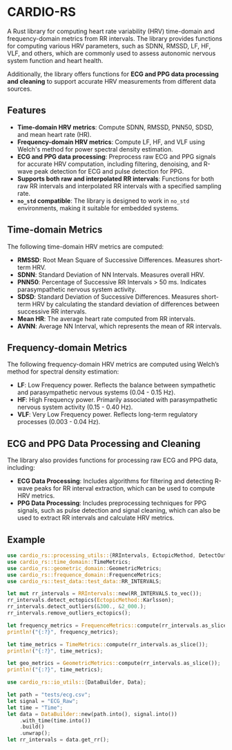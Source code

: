 # CARDIO-RS

A Rust library for computing heart rate variability (HRV) time-domain and frequency-domain metrics from RR intervals. The library provides functions for computing various HRV parameters, such as SDNN, RMSSD, LF, HF, VLF, and others, which are commonly used to assess autonomic nervous system function and heart health.

Additionally, the library offers functions for **ECG and PPG data processing and cleaning** to support accurate HRV measurements from different data sources.

## Features

- **Time-domain HRV metrics**: Compute SDNN, RMSSD, PNN50, SDSD, and mean heart rate (HR).
- **Frequency-domain HRV metrics**: Compute LF, HF, and VLF using Welch's method for power spectral density estimation.
- **ECG and PPG data processing**: Preprocess raw ECG and PPG signals for accurate HRV computation, including filtering, denoising, and R-wave peak detection for ECG and pulse detection for PPG.
- **Supports both raw and interpolated RR intervals**: Functions for both raw RR intervals and interpolated RR intervals with a specified sampling rate.
- **`no_std` compatible**: The library is designed to work in `no_std` environments, making it suitable for embedded systems.

## Time-domain Metrics

The following time-domain HRV metrics are computed:
- **RMSSD**: Root Mean Square of Successive Differences. Measures short-term HRV.
- **SDNN**: Standard Deviation of NN Intervals. Measures overall HRV.
- **PNN50**: Percentage of Successive RR Intervals > 50 ms. Indicates parasympathetic nervous system activity.
- **SDSD**: Standard Deviation of Successive Differences. Measures short-term HRV by calculating the standard deviation of differences between successive RR intervals.
- **Mean HR**: The average heart rate computed from RR intervals.
- **AVNN**: Average NN Interval, which represents the mean of RR intervals.

## Frequency-domain Metrics

The following frequency-domain HRV metrics are computed using Welch’s method for spectral density estimation:
- **LF**: Low Frequency power. Reflects the balance between sympathetic and parasympathetic nervous systems (0.04 - 0.15 Hz).
- **HF**: High Frequency power. Primarily associated with parasympathetic nervous system activity (0.15 - 0.40 Hz).
- **VLF**: Very Low Frequency power. Reflects long-term regulatory processes (0.003 - 0.04 Hz).

## ECG and PPG Data Processing and Cleaning

The library also provides functions for processing raw ECG and PPG data, including:
- **ECG Data Processing**: Includes algorithms for filtering and detecting R-wave peaks for RR interval extraction, which can be used to compute HRV metrics.
- **PPG Data Processing**: Includes preprocessing techniques for PPG signals, such as pulse detection and signal cleaning, which can also be used to extract RR intervals and calculate HRV metrics.

## Example

```rust
use cardio_rs::processing_utils::{RRIntervals, EctopicMethod, DetectOutliers};
use cardio_rs::time_domain::TimeMetrics;
use cardio_rs::geometric_domain::GeometricMetrics;
use cardio_rs::frequence_domain::FrequenceMetrics;
use cardio_rs::test_data::test_data::RR_INTERVALS;

let mut rr_intervals = RRIntervals::new(RR_INTERVALS.to_vec());
rr_intervals.detect_ectopics(EctopicMethod::Karlsson);
rr_intervals.detect_outliers(&300., &2_000.);
rr_intervals.remove_outliers_ectopics();

let frequency_metrics = FrequenceMetrics::compute(rr_intervals.as_slice());
println!("{:?}", frequency_metrics);

let time_metrics = TimeMetrics::compute(rr_intervals.as_slice());
println!("{:?}", time_metrics);

let geo_metrics = GeometricMetrics::compute(rr_intervals.as_slice());
println!("{:?}", time_metrics);
```

```rust
use cardio_rs::io_utils::{DataBuilder, Data};

let path = "tests/ecg.csv";
let signal = "ECG_Raw";
let time = "Time";
let data = DataBuilder::new(path.into(), signal.into())
    .with_time(time.into())
    .build()
    .unwrap();
let rr_intervals = data.get_rr();
```
